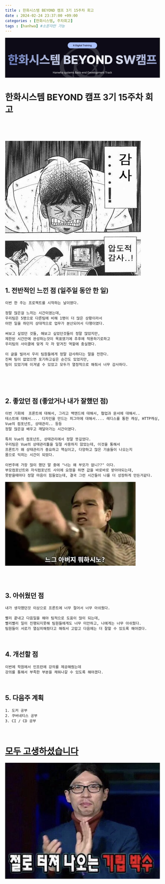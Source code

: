 ```yaml
---
title : 한화시스템 BEYOND 캠프 3기 15주차 회고
date : 2024-02-24 23:37:00 +09:00
categories : [한화시스템, 주차회고]
tags : [hanhwa] #소문자만 가능
---
```


![hanhwa-screenshot](/assets/img/post20231118/hanhwa_logo.png)

# 한화시스템 BEYOND 캠프 3기 15주차 회고 



<br><br><br>


![hanhwa-screenshot](/assets/img/post20240224week15/week15_01.png)
## 1. 전반적인 느낀 점 (일주일 동안 한 일)
    이번 한 주는 프로젝트를 시작하는 날이였다.

    정말 많은걸 느끼는 시간이였는데,
    우리팀은 5명으로 다른팀에 비해 1명이 더 많은 상황이라서
    어떤 일을 하던지 상대적으로 업무가 분산되어서 다행이였다.

    써보고 싶었던 것들, 해보고 싶었던것들이 정말 많았지만,
    제한된 시간안에 완성하는것이 목표였기에 추후에 적용하기로하고
    우리팀의 사이클에 맞게 각 자 맡겨진 역할에 충실했다. 

    이 글을 빌어서 우리 팀원들에게 정말 감사하다는 말을 전한다.
    진짜 팀이 없었으면 포기하고싶은 순간도 있었지만, 
    팀이 있었기에 이겨낼 수 있었고 모두가 열정적으로 해줘서 너무 감사하다.


<br><br><br>

## 2. 좋았던 점 (좋았거나 내가 잘했던 점)
    이번 기회에  프론트에 대해서, 그리고 백엔드에 대해서, 협업과 문서에 대해서..
    테스트에 대해서.... 디자인을 만드는 피그마에 대해서.... 레디스를 통한 캐싱, HTTP캐싱, Vue의 컴포넌트, 상태관리.. 등등
    정말 많은걸 배우고 깨달아가는 시간이였다.

    특히 Vue의 컴포넌트, 상태관리에서 정말 뜻깊었다.
    우리팀은 Vue의 상태관리툴을 일절 사용하지 않았는데, 이것을 통해서
    프론트가 왜 상태관리가 중요하고 핵심이고, 다양하고 많은 기술들이 나오는지
    몸으로 익히는 시간이 되었다.

    이번주에 가장 많이 했던 말 중에 "너는 왜 부모가 없니??" 이다.
    부모컴포넌트와 자식컴포넌트 사이에 요청을 하면 값을 바로바로 받아야되는데,
    못받을때마다 정말 마음이 힘들었는데, 결국 그런 시간들이 나를 더 성장하게 만든거같다.

![hanhwa-screenshot](/assets/img/post20240224week15/week15_02.png)

    
    
<br><br>

## 3. 아쉬웠던 점
    내가 생각했던것 이상으로 프론트에 너무 절어서 너무 아쉬웠다.

    빨리 끝내고 다음일을 해야 팀적으로 도움이 많이 되는데,
    빨리빨리 일이 진행되지못해 팀원들에게도 너무 미안하고, 나에게는 너무 아쉬웠다.
    팀원들이 서로가 열심히해줬다고 해줘서 고맙고 다음에는 더 잘할 수 있도록 해야겠다.
    

<br>

## 4. 개선할 점
    이번에 학원에서 인프런에 강의를 제공해줬는데
    강의를 통해서 부족한 부분을 채워나갈 수 있도록 해야겠다.
    

<br>

## 5. 다음주 계획
    1. 도커 공부
    2. 쿠버네티스 공부
    3. CI / CD 공부

<br>

<h1><U>모두 고생하셨습니다</U></h1>

![hanhwa-screenshot](/assets/img/post20240224week15/week15_03.png)

